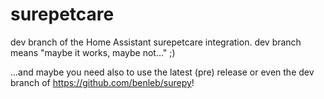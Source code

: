 # surepetcare

dev branch of the Home Assistant surepetcare integration. dev branch means "maybe it works, maybe not..." ;)

...and maybe you need also to use the latest (pre) release or even the dev branch of https://github.com/benleb/surepy!
